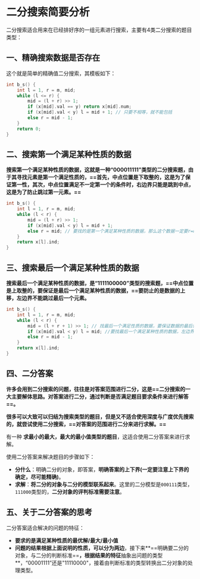 # 二分搜索简要分析

二分搜索适合用来在已经排好序的一组元素进行搜索，主要有4类二分搜索的题目类型：

## 一、精确搜索数据是否存在

这个就是简单的精确值二分搜索，其模板如下：

```c
int b_s() {
    int l = 1, r = m, mid; 
    while (l <= r) {
        mid = (l + r) >> 1;
        if (x[mid].val == y) return x[mid].num;
        if (x[mid].val < y) l = mid + 1; // 只要不相等，就不能包括
        else r = mid - 1;
    }
    return 0;
}
```



## 二、搜索第一个满足某种性质的数据

**搜索第一个满足某种性质的数据，这就是一种“000011111”类型的二分搜索题，由于其寻找元素是第一个满足性质的，==首先，中点位置是下取整的，这是为了保证第一性，其次，中点位置满足不一定第一个的条件时，右边界只能是跳到中点，这是为了防止跳过第一元素。==**

```c++
int b_s() {
    int l = 1, r = m, mid;
    while (l < r) {
        mid = (l + r) >> 1;
        if (x[mid].val < y) l = mid + 1;
        else r = mid; // 要找的是第一个满足某种性质的数据，那么这个数据一定要r=mid，第一个数据要防止下溢
    }
    return x[l].ind;
}
```



## 三、搜索最后一个满足某种性质的数据

**搜索最后一个满足某种性质的数据，是“1111100000”类型的搜索题，==中点位置是上取整的，要保证是最后一个满足某种性质的数据，==要防止的是数据的上移，左边界不能跳过最后一个元素。**

```c++
int b_s() {
    int l = 1, r = m, mid;
    while (l < r) {
        mid = (l + r + 1) >> 1; // 找最后一个满足性质的数据，要保证数据的最后性，需要上取整
        if (x[mid].val < y) l = mid; //要找最后一个满足某种性质的数据，左边界不可以超过最后一个满足性质的元素
        else r = mid - 1; 
    }
    return x[l].ind;
}
```



## 四、二分答案

**许多会用到二分搜索的问题，往往是对答案范围进行二分，这是==二分搜索的一大主要解体思路。对答案进行二分，通过判断是否满足题目要求条件来进行解答==。**

**很多可以大致可以归结为搜索类型的题目，但是又不适合使用深度与广度优先搜索的，就尝试使用二分搜索，==对答案的范围进行二分来进行求解。==**



有一种 **求最小的最大，最大的最小值类型的题目**，这适合使用二分答案来进行求解。



使用二分答案来解决题目的步骤如下：

+ **分什么**：明确二分的对象，即答案，**明确答案的上下界(一定要注意上下界的确定，尽可能精确)**。
+ **求解**：**将二分的对象与二分的模型联系起来**。这里的二分模型是`000111`类型，`111000`类型的，**二分对象的评判标准需要注意**。



## 五、关于二分答案的思考

二分答案适合解决的问题的特征：

+ **要求的是满足某种性质的最优解/最大/最小值**
+ **问题的结果根据上面说明的性质，可以分为两边**，接下来**==明确要二分的对象，与二分的判断标准==**，根据结果的特征**抽象出问题的类型**，“00001111”还是"11110000"，接着由判断标准的类型转换出二分对象的处理类型。

